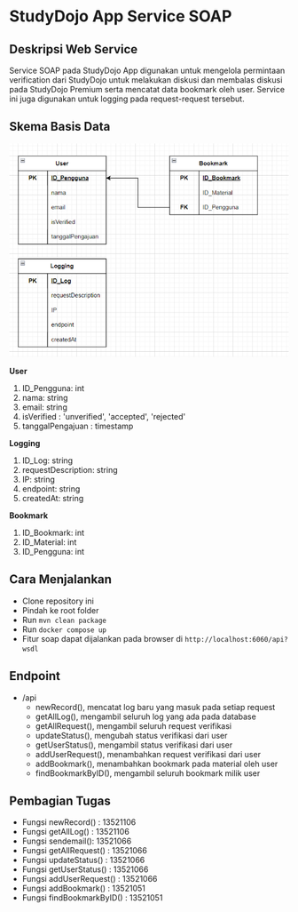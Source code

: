 # StudyDojo App Service SOAP

## Deskripsi Web Service

Service SOAP pada StudyDojo App digunakan untuk mengelola permintaan verification dari StudyDojo untuk melakukan diskusi dan membalas diskusi pada StudyDojo Premium serta mencatat data bookmark oleh user. Service ini juga digunakan untuk logging pada request-request tersebut.

## Skema Basis Data

![Skema Basis Data](readme/skema-db.png)

**User**

1. ID_Pengguna: int
2. nama: string
3. email: string
4. isVerified : 'unverified', 'accepted', 'rejected'
5. tanggalPengajuan : timestamp

**Logging**

1. ID_Log: string
2. requestDescription: string
3. IP: string
4. endpoint: string
5. createdAt: string

**Bookmark**

1. ID_Bookmark: int
2. ID_Material: int
3. ID_Pengguna: int

## Cara Menjalankan

- Clone repository ini
- Pindah ke root folder
- Run `mvn clean package`
- Run `docker compose up`
- Fitur soap dapat dijalankan pada browser di `http://localhost:6060/api?wsdl`

## Endpoint

- /api
  - newRecord(), mencatat log baru yang masuk pada setiap request
  - getAllLog(), mengambil seluruh log yang ada pada database
  - getAllRequest(), mengambil seluruh request verifikasi
  - updateStatus(), mengubah status verifikasi dari user
  - getUserStatus(), mengambil status verifikasi dari user
  - addUserRequest(), menambahkan request verifikasi dari user
  - addBookmark(), menambahkan bookmark pada material oleh user
  - findBookmarkByID(), mengambil seluruh bookmark milik user

## Pembagian Tugas

- Fungsi newRecord() : 13521106
- Fungsi getAllLog() : 13521106
- Fungsi sendemail(): 13521066
- Fungsi getAllRequest() : 13521066
- Fungsi updateStatus() : 13521066
- Fungsi getUserStatus() : 13521066
- Fungsi addUserRequest() : 13521066
- Fungsi addBookmark() : 13521051
- Fungsi findBookmarkByID() : 13521051
